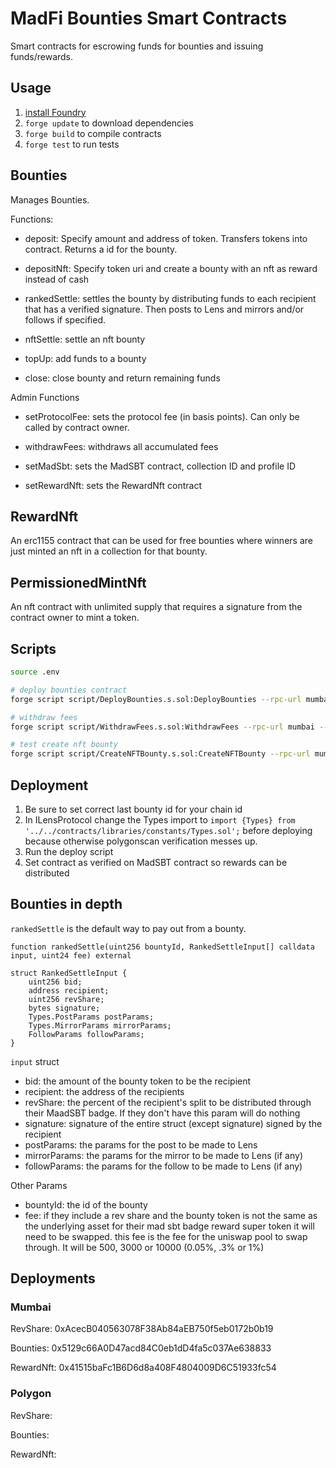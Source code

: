 # MadFi Bounties Smart Contracts

Smart contracts for escrowing funds for bounties and issuing funds/rewards.

## Usage

1. [install Foundry](https://book.getfoundry.sh/getting-started/installation.html)
2. `forge update` to download dependencies
3. `forge build` to compile contracts
4. `forge test` to run tests

## Bounties

Manages Bounties.

Functions:

- deposit: Specify amount and address of token. Transfers tokens into contract. Returns a id for the bounty.

- depositNft: Specify token uri and create a bounty with an nft as reward instead of cash

- rankedSettle: settles the bounty by distributing funds to each recipient that has a verified signature. Then posts to Lens and mirrors and/or follows if specified.

- nftSettle: settle an nft bounty

- topUp: add funds to a bounty

- close: close bounty and return remaining funds

Admin Functions

- setProtocolFee: sets the protocol fee (in basis points). Can only be called by contract owner.

- withdrawFees: withdraws all accumulated fees

- setMadSbt: sets the MadSBT contract, collection ID and profile ID

- setRewardNft: sets the RewardNft contract

## RewardNft

An erc1155 contract that can be used for free bounties where winners are just minted an nft in a collection for that bounty.

## PermissionedMintNft

An nft contract with unlimited supply that requires a signature from the contract owner to mint a token.

## Scripts

```bash
source .env

# deploy bounties contract
forge script script/DeployBounties.s.sol:DeployBounties --rpc-url mumbai --broadcast --verify -vvvv

# withdraw fees
forge script script/WithdrawFees.s.sol:WithdrawFees --rpc-url mumbai --broadcast -vvvv

# test create nft bounty
forge script script/CreateNFTBounty.s.sol:CreateNFTBounty --rpc-url mumbai -vvvv
```

## Deployment

1. Be sure to set correct last bounty id for your chain id
2. In ILensProtocol change the Types import to `import {Types} from '../../contracts/libraries/constants/Types.sol';` before deploying because otherwise polygonscan verification messes up.
3. Run the deploy script
4. Set contract as verified on MadSBT contract so rewards can be distributed

## Bounties in depth

`rankedSettle` is the default way to pay out from a bounty.

```
function rankedSettle(uint256 bountyId, RankedSettleInput[] calldata input, uint24 fee) external

struct RankedSettleInput {
    uint256 bid;
    address recipient;
    uint256 revShare;
    bytes signature;
    Types.PostParams postParams;
    Types.MirrorParams mirrorParams;
    FollowParams followParams;
}
```

`input` struct

- bid: the amount of the bounty token to be the recipient
- recipient: the address of the recipients
- revShare: the percent of the recipient's split to be distributed through their MaadSBT badge. If they don't have this param will do nothing
- signature: signature of the entire struct (except signature) signed by the recipient
- postParams: the params for the post to be made to Lens
- mirrorParams: the params for the mirror to be made to Lens (if any)
- followParams: the params for the follow to be made to Lens (if any)

Other Params

- bountyId: the id of the bounty
- fee: if they include a rev share and the bounty token is not the same as the underlying asset for their mad sbt badge reward super token it will need to be swapped. this fee is the fee for the uniswap pool to swap through. It will be 500, 3000 or 10000 (0.05%, .3% or 1%)

## Deployments

### Mumbai

RevShare: 0xAcecB040563078F38Ab84aEB750f5eb0172b0b19

Bounties: 0x5129c66A0D47acd84C0eb1dD4fa5c037Ae638833

RewardNft: 0x41515baFc1B6D6d8a408F4804009D6C51933fc54

### Polygon

RevShare:

Bounties:

RewardNft:
